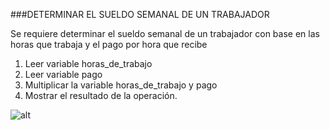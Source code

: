 ###DETERMINAR EL SUELDO SEMANAL DE UN TRABAJADOR

Se requiere determinar el sueldo semanal de un trabajador con base en las horas que trabaja y el pago por hora que recibe

1. Leer variable horas_de_trabajo
2. Leer variable pago
3. Multiplicar la variable horas_de_trabajo y pago
4. Mostrar el resultado de la operación.

![alt]( http://2.1m.yt/qJbP4We.jpg)
